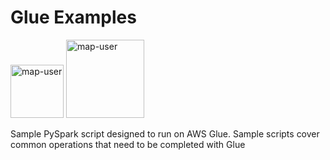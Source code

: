 # Glue Examples

<img width="85" alt="map-user" src="https://img.shields.io/badge/views-952-green"> <img width="125" alt="map-user" src="https://img.shields.io/badge/unique visits-217-green">

Sample PySpark script designed to run on AWS Glue. Sample scripts cover common operations that need to be completed with Glue
